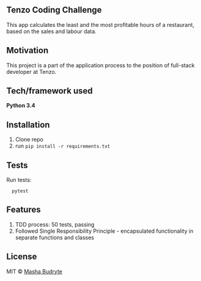 ## Tenzo Coding Challenge
This app calculates the least and the most profitable hours of a restaurant, based on the sales  and labour data.

## Motivation
This project is a part of the application process to the position of full-stack developer at Tenzo.


## Tech/framework used
**Python 3.4**


## Installation
1. Clone repo
2. run `pip install -r requirements.txt`


## Tests
Run tests:
```
  pytest

```
## Features

1. TDD process: 50 tests, passing
2. Followed Single Responsibility Principle - encapsulated functionality in separate functions and classes

## License

MIT © [Masha Budryte](https://github.com/m-budryte/tenzo_tt)
